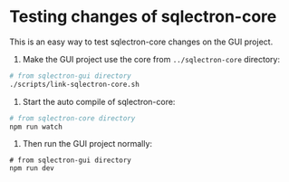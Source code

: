 # Testing changes of sqlectron-core

This is an easy way to test sqlectron-core changes on the GUI project.

1. Make the GUI project use the core from `../sqlectron-core` directory:

  ```bash
  # from sqlectron-gui directory
  ./scripts/link-sqlectron-core.sh
  ```

1. Start the auto compile of sqlectron-core:

  ```bash
  # from sqlectron-core directory
  npm run watch
  ```

1. Then run the GUI project normally:

  ```shell
  # from sqlectron-gui directory
  npm run dev
  ```
